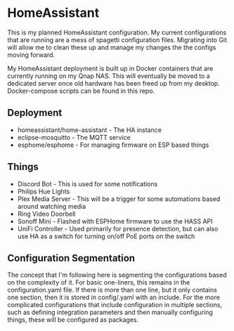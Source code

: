 # HomeAssistant

This is my planned HomeAssistant configuration. My current configurations that are running are a mess of spagetti configuration files. Migrating into Git will allow me to clean these up and manage my changes the the configs moving forward.

My HomeAssistant deployment is built up in Docker containers that are currently running on my Qnap NAS. This will eventually be moved to a dedicated server once old hardware has been freed up from my desktop. Docker-compose scripts can be found in this repo.

## Deployment

* homeassistant/home-assistant - The HA instance
* eclipse-mosquitto - The MQTT service
* esphome/esphome - For managing firmware on ESP based things

## Things

* Discord Bot - This is used for some notifications
* Philips Hue Lights
* Plex Media Server - This will be a trigger for some automations based around watching media
* Ring Video Doorbell
* Sonoff Mini - Flashed with ESPHome firmware to use the HASS API
* UniFi Controller - Used primarily for presence detection, but can also use HA as a switch for turning on/off PoE ports on the switch

## Configuration Segmentation
The concept that I'm following here is segmenting the configurations based on the complexity of it. For basic one-liners, this remains in the configuration.yaml file. If there is more than one line, but it only contains one section, then it is stored in config/<integration>.yaml with an include. For the more complicated configurations that include configuration in multiple sections, such as defining integration parameters and then manually configuring things, these will be configured as packages.